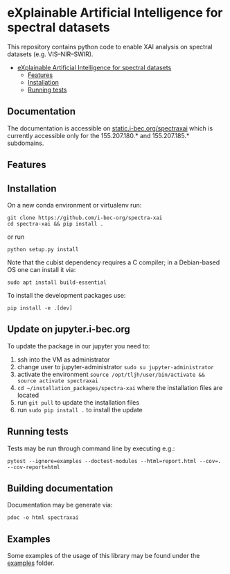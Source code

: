 # eXplainable Artificial Intelligence for spectral datasets

This repository contains python code to enable XAI analysis on spectral datasets (e.g. VIS–NIR–SWIR).

- [eXplainable Artificial Intelligence for spectral datasets](#explainable-artificial-intelligence-for-spectral-datasets)
  - [Features](#features)
  - [Installation](#installation)
  - [Running tests](#running-tests)

## Documentation

The documentation is accessible on [static.i-bec.org/spectraxai](https://static.i-bec.org/spectraxai/) which is currently accessible only for the 155.207.180.* and 155.207.185.* subdomains.

## Features

## Installation

On a new conda environment or virtualenv run:

```
git clone https://github.com/i-bec-org/spectra-xai
cd spectra-xai && pip install .
```

or run
```
python setup.py install
```

Note that the cubist dependency requires a C compiler; in a Debian-based OS one can install it via:
```
sudo apt install build-essential
```

To install the development packages use:
```
pip install -e .[dev]
```

## Update on jupyter.i-bec.org

To update the package in our jupyter you need to:

1. ssh into the VM as administrator
2. change user to jupyter-administrator ```sudo su jupyter-administrator``` 
3. activate the environment ```source /opt/tljh/user/bin/activate && source activate spectraxai```
4. ```cd ~/installation_packages/spectra-xai``` where the installation files are located
5. run ```git pull``` to update the installation files
6. run ```sudo pip install .``` to install the update

## Running tests

Tests may be run through command line by executing e.g.:

```
pytest --ignore=examples --doctest-modules --html=report.html --cov=. --cov-report=html
```

## Building documentation

Documentation may be generate via:

```
pdoc -o html spectraxai
```

## Examples

Some examples of the usage of this library may be found under the [examples](examples) folder.


